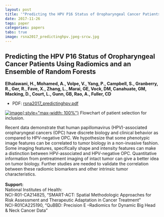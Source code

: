 ```yaml
---
layout: post
title: '"Predicting the HPV P16 Status of Oropharyngeal Cancer Patients Using Radiomics and an Ensemble of Random Forests"'
date: 2017-11-26
tags: paper
categories: papers
tabs: true
image: rsna2017_predictinghpv.jpeg-srcw.jpg
---
```


## Predicting the HPV P16 Status of Oropharyngeal Cancer Patients Using Radiomics and an Ensemble of Random Forests
**Elhalawani, H., Mohamed, A., Volpe, V., Yang, P., Campbell, S., Granberry, R., Ger, R., Fave, X., Zhang, L., Marai, GE, Vock, DM, Canahuate, GM, Macking, D., Court, L., Gunn, GB, Rao, A., Fuller, CD**
- PDF: [rsna2017_predictinghpv.pdf](/documents/rsna2017_predictinghpv.pdf)


[![image](https://www.evl.uic.edu/output/originals/rsna2017_predictinghpv.jpeg-srcw.jpg){:style="max-width: 100%"}](https://www.evl.uic.edu/output/originals/rsna2017_predictinghpv.jpeg-srcw.jpg)
Flowchart of patient selection for inclusion.

Recent data demonstrate that human papillomavirus (HPV)-associated oropharyngeal cancers (OPC) have discrete biology and clinical behavior as compared to HPV-negative OPC. We hypothesize that some phenotypic image features can be correlated to tumor biology in a non-invasive fashion. Some imaging features, specifically shape and intensity features can make a distinction between HPV-associated and HPV-negative OPC. Quantitative information from pretreatment imaging of intact tumor can give a better idea on tumor biology. Further studies are needed to validate the correlation between these radiomic biomarkers and other intrinsic tumor characteristics.<br><br>
<strong>Support:</strong><br>
National Institutes of Health:<br>
NCI-R01-CA214825, &ldquo;SMART-ACT: Spatial Methodologic Approaches for Risk Assessment and Therapeutic Adaptation in Cancer Treatment&rdquo;<br>
NCI-R01CA225190, &ldquo;QuBBD: Precision E –Radiomics for Dynamic Big Head & Neck Cancer Data&rdquo;